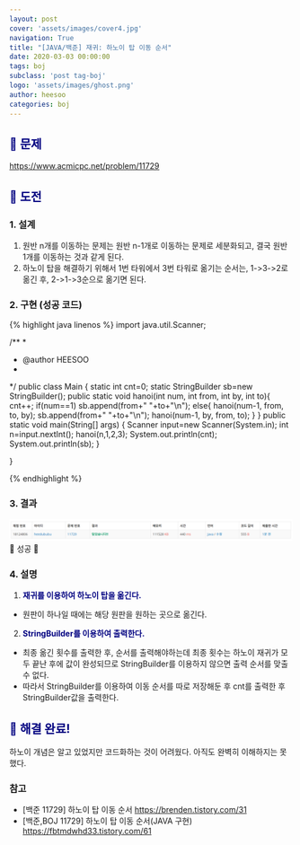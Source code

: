 ```yaml
---
layout: post
cover: 'assets/images/cover4.jpg'
navigation: True
title: "[JAVA/백준] 재귀: 하노이 탑 이동 순서"
date: 2020-03-03 00:00:00
tags: boj
subclass: 'post tag-boj'
logo: 'assets/images/ghost.png'
author: heesoo
categories: boj
---
```

## <span style="color:navy">👀 문제</span>
<https://www.acmicpc.net/problem/11729>

## <span style="color:navy">👊 도전</span>

### 1. 설계
1. 원반 n개를 이동하는 문제는 원반 n-1개로 이동하는 문제로 세분화되고, 결국 원반 1개를 이동하는 것과 같게 된다.
2. 하노이 탑을 해결하기 위해서 1번 타워에서 3번 타워로 옮기는 순서는, 1->3->2로 옮긴 후, 2->1->3순으로 옮기면 된다.

### 2. 구현 (성공 코드)
{% highlight java linenos %}
import java.util.Scanner;

/**
 * 
 * @author HEESOO
 *
 */
public class Main {
	static int cnt=0;
	static StringBuilder sb=new StringBuilder();
	public static void hanoi(int num, int from, int by, int to){
		cnt++;
		if(num==1)
			sb.append(from+" "+to+"\n");
		else{
			hanoi(num-1, from, to, by);
			sb.append(from+" "+to+"\n");
			hanoi(num-1, by, from, to);
		}
	}
	public static void main(String[] args) {
		Scanner input=new Scanner(System.in);
		int n=input.nextInt();
		hanoi(n,1,2,3);
		System.out.println(cnt);
		System.out.println(sb);
	}
	
}

 {% endhighlight %}

### 3. 결과
![실행결과](./assets/images/200303_10.PNG)
🤟 성공 🤟

### 4. 설명
1. **<span style="color:navy">재귀를 이용하여 하노이 탑을 옮긴다.</span>**
- 원판이 하나일 때에는 해당 원판을 원하는 곳으로 옮긴다.
2. **<span style="color:navy">StringBuilder를 이용하여 출력한다.</span>**
- 최종 옮긴 횟수를 출력한 후, 순서를 출력해야하는데 최종 횟수는 하노이 재귀가 모두 끝난 후에 값이 완성되므로 StringBuilder를 이용하지 않으면 출력 순서를 맞출 수 없다.
- 따라서 StringBuilder를 이용하여 이동 순서를 따로 저장해둔 후 cnt를 출력한 후 StringBuilder값을 출력한다.

## <span style="color:navy">👏 해결 완료!</span>
하노이 개념은 알고 있었지만 코드화하는 것이 어려웠다. 아직도 완벽히 이해하지는 못했다.

### 참고
- [백준 11729] 하노이 탑 이동 순서 <https://brenden.tistory.com/31>
- [백준,BOJ 11729] 하노이 탑 이동 순서(JAVA 구현) <https://fbtmdwhd33.tistory.com/61>
